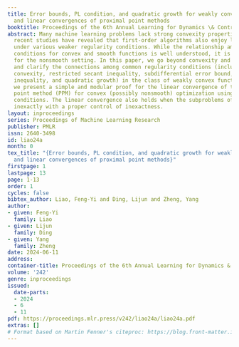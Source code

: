 ```yaml
---
title: Error bounds, PL condition, and quadratic growth for weakly convex functions,
  and linear convergences of proximal point methods
booktitle: Proceedings of the 6th Annual Learning for Dynamics \& Control Conference
abstract: Many machine learning problems lack strong convexity properties. Fortunately,
  recent studies have revealed that first-order algorithms also enjoy linear convergences
  under various weaker regularity conditions. While the relationship among different
  conditions for convex and smooth functions is well understood, it is not the case
  for the nonsmooth setting. In this paper, we go beyond convexity and smoothness,
  and clarify the connections among common regularity conditions (including strong
  convexity, restricted secant inequality, subdifferential error bound, Polyak-{Ł}ojasiewic
  inequality, and quadratic growth) in the class of weakly convex functions. In addition,
  we present a simple and modular proof for the linear convergence of the proximal
  point method (PPM) for convex (possibly nonsmooth) optimization using these regularity
  conditions. The linear convergence also holds when the subproblems of PPM are solved
  inexactly with a proper control of inexactness.
layout: inproceedings
series: Proceedings of Machine Learning Research
publisher: PMLR
issn: 2640-3498
id: liao24a
month: 0
tex_title: "{Error bounds, PL condition, and quadratic growth for weakly convex functions,
  and linear convergences of proximal point methods}"
firstpage: 1
lastpage: 13
page: 1-13
order: 1
cycles: false
bibtex_author: Liao, Feng-Yi and Ding, Lijun and Zheng, Yang
author:
- given: Feng-Yi
  family: Liao
- given: Lijun
  family: Ding
- given: Yang
  family: Zheng
date: 2024-06-11
address:
container-title: Proceedings of the 6th Annual Learning for Dynamics & Control Conference
volume: '242'
genre: inproceedings
issued:
  date-parts:
  - 2024
  - 6
  - 11
pdf: https://proceedings.mlr.press/v242/liao24a/liao24a.pdf
extras: []
# Format based on Martin Fenner's citeproc: https://blog.front-matter.io/posts/citeproc-yaml-for-bibliographies/
---
```

